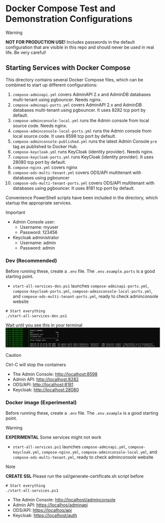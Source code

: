 # Docker Compose Test and Demonstration Configurations

> [!WARNING]
> **NOT FOR PRODUCTION USE!** Includes passwords in the default configuration that are
> visible in this repo and should never be used in real life. Be very careful!

## Starting Services with Docker Compose

This directory contains several Docker Compose files, which can be combined to
start up different configurations:

1. `compose-adminapi.yml` covers AdminAPI 2.x and AdminDB databases multi-tenant using pgbouncer. Needs nginx.
2. `compose-adminapi-ports.yml` covers AdminAPI 2.x and AdminDB databases multi-tenant using pgbouncer. It uses 8282 tcp port by default.
3. `compose-adminconsole-local.yml` runs the Admin console from local source code. Needs nginx.
4. `compose-adminconsole-local-ports.yml` runs the Admin console from local source code. It uses 8598 tcp port by default.
5. `compose-adminconsole-published.yml` runs the latest Admin Console `pre` tag as published to Docker Hub.
6. `compose-keycloak.yml` runs KeyCloak (identity provider). Needs nginx.
7. `compose-keycloak-ports.yml` runs KeyCloak (identity provider). It uses 28080 tcp port by default.
8. `compose-nginx.yml` covers nginx
9. `compose-ods-multi-tenant.yml` covers ODS/API multitenant with databases using pgbouncer
10. `compose-ods-multi-tenant-ports.yml` covers ODS/API multitenant with databases using pgbouncer. It uses 8181 tcp port by default.

Convenience PowerShell scripts have been included in the directory, which
startup the appropriate services.  

> [!IMPORTANT]
> * Admin Console user:
>   * Username: myuser
>   * Password: 123456
> * Keycloak administrator
>   * Username: admin
>   * Password: admin

### Dev (Recommended)

Before running these, create a `.env` file. The `.env.example.ports` is a good
starting point.

* `start-all-services-dev.ps1` launches `compose-adminapi-ports.yml`, `compose-keycloak-ports.yml`, `compose-adminconsole-local-ports.yml`,  and
  `compose-ods-multi-tenant-ports.yml`, ready to check adminconsole website

```pwsh
# Start everything
./start-all-services-dev.ps1
```
Wait until you see this in your terminal
![ready](<images/ready_to_use.png>)

> [!CAUTION]
> Ctrl-C will stop the containers

* The Admin Console: [http://localhost:8598](http://localhost:8598)
* Admin API: [http://localhost:8282](http://localhost:8282)
* ODS/API: [http://localhost:8181](http://localhost:8181)
* Keycloak: [http://localhost:28080](http://localhost:28080)


### Docker image (Experimental)

Before running these, create a `.env` file. The `.env.example` is a good
starting point.

> [!WARNING]
> **EXPERIMENTAL** Some services might not work

* `start-all-services.ps1` launches `compose-adminapi.yml`, `compose-keycloak.yml`, `compose-nginx.yml`, `compose-adminconsole-local.yml`,  and
  `compose-ods-multi-tenant.yml`, ready to check adminconsole website

> [!NOTE]
> **CREATE SSL** Please run the ssl/generate-certificate.sh script before

```pwsh
# Start everything
./start-all-services.ps1
```

* The Admin Console: [http://localhost/adminconsole](https://localhost/adminconsole)
* Admin API: [https://localhos/adminapi](https://localhost/adminapi)
* ODS/API: [https://localhos/api](https://localhost/api)
* Keycloak: [https://localhost/auth](https://localhost/auth)
